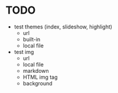 
# TODO

- test themes (index, slideshow, highlight)
    - url
    - built-in
    - local file
- test img
    - url
    - local file
    - markdown
    - HTML img tag
    - background
